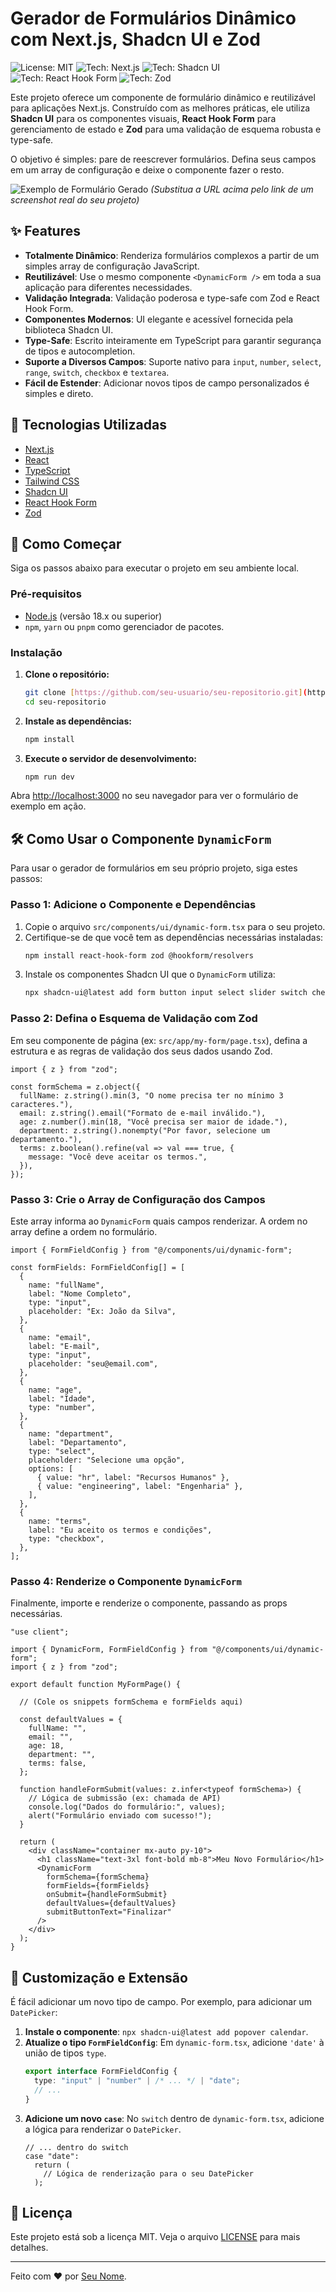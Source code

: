 # Gerador de Formulários Dinâmico com Next.js, Shadcn UI e Zod

![License: MIT](https://img.shields.io/badge/License-MIT-blue.svg) ![Tech: Next.js](https://img.shields.io/badge/Next.js-000000?style=for-the-badge&logo=nextdotjs&logoColor=white) ![Tech: Shadcn UI](https://img.shields.io/badge/shadcn/ui-000000?style=for-the-badge&logo=shadcnui&logoColor=white) ![Tech: React Hook Form](https://img.shields.io/badge/React%20Hook%20Form-EC5990?style=for-the-badge&logo=reacthookform&logoColor=white) ![Tech: Zod](https://img.shields.io/badge/Zod-3E67B1?style=for-the-badge&logo=zod&logoColor=white)

Este projeto oferece um componente de formulário dinâmico e reutilizável para aplicações Next.js. Construído com as melhores práticas, ele utiliza **Shadcn UI** para os componentes visuais, **React Hook Form** para gerenciamento de estado e **Zod** para uma validação de esquema robusta e type-safe.

O objetivo é simples: pare de reescrever formulários. Defina seus campos em um array de configuração e deixe o componente fazer o resto.

![Exemplo de Formulário Gerado](https://i.imgur.com/e2N0J8c.png)
*(Substitua a URL acima pelo link de um screenshot real do seu projeto)*

## ✨ Features

-   **Totalmente Dinâmico**: Renderiza formulários complexos a partir de um simples array de configuração JavaScript.
-   **Reutilizável**: Use o mesmo componente `<DynamicForm />` em toda a sua aplicação para diferentes necessidades.
-   **Validação Integrada**: Validação poderosa e type-safe com Zod e React Hook Form.
-   **Componentes Modernos**: UI elegante e acessível fornecida pela biblioteca Shadcn UI.
-   **Type-Safe**: Escrito inteiramente em TypeScript para garantir segurança de tipos e autocompletion.
-   **Suporte a Diversos Campos**: Suporte nativo para `input`, `number`, `select`, `range`, `switch`, `checkbox` e `textarea`.
-   **Fácil de Estender**: Adicionar novos tipos de campo personalizados é simples e direto.

## 🚀 Tecnologias Utilizadas

-   [Next.js](https://nextjs.org/)
-   [React](https://reactjs.org/)
-   [TypeScript](https://www.typescriptlang.org/)
-   [Tailwind CSS](https://tailwindcss.com/)
-   [Shadcn UI](https://ui.shadcn.com/)
-   [React Hook Form](https://react-hook-form.com/)
-   [Zod](https://zod.dev/)

## 🏁 Como Começar

Siga os passos abaixo para executar o projeto em seu ambiente local.

### Pré-requisitos

-   [Node.js](https://nodejs.org/en/) (versão 18.x ou superior)
-   `npm`, `yarn` ou `pnpm` como gerenciador de pacotes.

### Instalação

1.  **Clone o repositório:**
    ```bash
    git clone [https://github.com/seu-usuario/seu-repositorio.git](https://github.com/seu-usuario/seu-repositorio.git)
    cd seu-repositorio
    ```

2.  **Instale as dependências:**
    ```bash
    npm install
    ```

3.  **Execute o servidor de desenvolvimento:**
    ```bash
    npm run dev
    ```

Abra [http://localhost:3000](http://localhost:3000) no seu navegador para ver o formulário de exemplo em ação.

## 🛠️ Como Usar o Componente `DynamicForm`

Para usar o gerador de formulários em seu próprio projeto, siga estes passos:

### Passo 1: Adicione o Componente e Dependências

1.  Copie o arquivo `src/components/ui/dynamic-form.tsx` para o seu projeto.
2.  Certifique-se de que você tem as dependências necessárias instaladas:
    ```bash
    npm install react-hook-form zod @hookform/resolvers
    ```
3.  Instale os componentes Shadcn UI que o `DynamicForm` utiliza:
    ```bash
    npx shadcn-ui@latest add form button input select slider switch checkbox textarea label
    ```

### Passo 2: Defina o Esquema de Validação com Zod

Em seu componente de página (ex: `src/app/my-form/page.tsx`), defina a estrutura e as regras de validação dos seus dados usando Zod.

```tsx
import { z } from "zod";

const formSchema = z.object({
  fullName: z.string().min(3, "O nome precisa ter no mínimo 3 caracteres."),
  email: z.string().email("Formato de e-mail inválido."),
  age: z.number().min(18, "Você precisa ser maior de idade."),
  department: z.string().nonempty("Por favor, selecione um departamento."),
  terms: z.boolean().refine(val => val === true, {
    message: "Você deve aceitar os termos.",
  }),
});
```

### Passo 3: Crie o Array de Configuração dos Campos

Este array informa ao `DynamicForm` quais campos renderizar. A ordem no array define a ordem no formulário.

```tsx
import { FormFieldConfig } from "@/components/ui/dynamic-form";

const formFields: FormFieldConfig[] = [
  {
    name: "fullName",
    label: "Nome Completo",
    type: "input",
    placeholder: "Ex: João da Silva",
  },
  {
    name: "email",
    label: "E-mail",
    type: "input",
    placeholder: "seu@email.com",
  },
  {
    name: "age",
    label: "Idade",
    type: "number",
  },
  {
    name: "department",
    label: "Departamento",
    type: "select",
    placeholder: "Selecione uma opção",
    options: [
      { value: "hr", label: "Recursos Humanos" },
      { value: "engineering", label: "Engenharia" },
    ],
  },
  {
    name: "terms",
    label: "Eu aceito os termos e condições",
    type: "checkbox",
  },
];
```

### Passo 4: Renderize o Componente `DynamicForm`

Finalmente, importe e renderize o componente, passando as props necessárias.

```tsx
"use client";

import { DynamicForm, FormFieldConfig } from "@/components/ui/dynamic-form";
import { z } from "zod";

export default function MyFormPage() {
  
  // (Cole os snippets formSchema e formFields aqui)

  const defaultValues = {
    fullName: "",
    email: "",
    age: 18,
    department: "",
    terms: false,
  };

  function handleFormSubmit(values: z.infer<typeof formSchema>) {
    // Lógica de submissão (ex: chamada de API)
    console.log("Dados do formulário:", values);
    alert("Formulário enviado com sucesso!");
  }

  return (
    <div className="container mx-auto py-10">
      <h1 className="text-3xl font-bold mb-8">Meu Novo Formulário</h1>
      <DynamicForm
        formSchema={formSchema}
        formFields={formFields}
        onSubmit={handleFormSubmit}
        defaultValues={defaultValues}
        submitButtonText="Finalizar"
      />
    </div>
  );
}
```

## 🎨 Customização e Extensão

É fácil adicionar um novo tipo de campo. Por exemplo, para adicionar um `DatePicker`:

1.  **Instale o componente**: `npx shadcn-ui@latest add popover calendar`.
2.  **Atualize o tipo `FormFieldConfig`**: Em `dynamic-form.tsx`, adicione `'date'` à união de tipos `type`.
    ```ts
    export interface FormFieldConfig {
      type: "input" | "number" | /* ... */ | "date";
      // ...
    }
    ```
3.  **Adicione um novo `case`**: No `switch` dentro de `dynamic-form.tsx`, adicione a lógica para renderizar o `DatePicker`.
    ```tsx
    // ... dentro do switch
    case "date":
      return (
        // Lógica de renderização para o seu DatePicker
      );
    ```

## 📜 Licença

Este projeto está sob a licença MIT. Veja o arquivo [LICENSE](LICENSE) para mais detalhes.

---
Feito com ❤️ por [Seu Nome](https://github.com/seu-usuario).